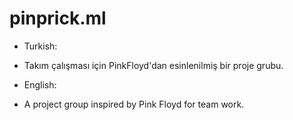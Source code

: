 # pinprick.ml
* Turkish:
- Takım çalışması için PinkFloyd'dan esinlenilmiş bir proje grubu.
* English:
- A project group inspired by Pink Floyd for team work.
